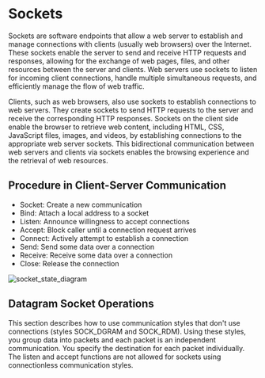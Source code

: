 # Sockets
Sockets are software endpoints that allow a web server to establish and manage connections with clients (usually web browsers) over the Internet. These sockets enable the server to send and receive HTTP requests and responses, allowing for the exchange of web pages, files, and other resources between the server and clients. Web servers use sockets to listen for incoming client connections, handle multiple simultaneous requests, and efficiently manage the flow of web traffic.

Clients, such as web browsers, also use sockets to establish connections to web servers. They create sockets to send HTTP requests to the server and receive the corresponding HTTP responses. Sockets on the client side enable the browser to retrieve web content, including HTML, CSS, JavaScript files, images, and videos, by establishing connections to the appropriate web server sockets. This bidirectional communication between web servers and clients via sockets enables the browsing experience and the retrieval of web resources.


## Procedure in Client-Server Communication
- Socket: Create a new communication
- Bind: Attach a local address to a socket
- Listen: Announce willingness to accept connections
- Accept: Block caller until a connection request arrives
- Connect: Actively attempt to establish a connection
- Send: Send some data over a connection
- Receive: Receive some data over a connection
- Close: Release the connection


![socket_state_diagram](https://github.com/NULL-Term1nat0r/webserv/assets/96915676/445fdf4a-2b55-4606-a227-6f29d9f0eacd)


## Datagram Socket Operations
This section describes how to use communication styles that don't use connections (styles SOCK_DGRAM and SOCK_RDM). Using these styles, you group data into packets and each packet is an independent communication. You specify the destination for each packet individually.
The listen and accept functions are not allowed for sockets using connectionless communication styles.
